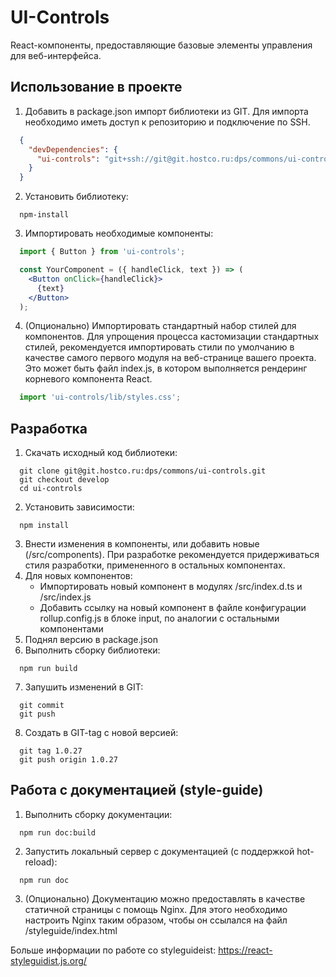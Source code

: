 # UI-Controls
React-компоненты, предоставляющие базовые элементы управления для веб-интерфейса.

## Использование в проекте

1. Добавить в package.json импорт библиотеки из GIT. Для импорта необходимо иметь доступ к репозиторию и подключение по SSH.
  ```json
    {
      "devDependencies": {
        "ui-controls": "git+ssh://git@git.hostco.ru:dps/commons/ui-controls#1.0.27",
      }
    }
  ```
2. Установить библиотеку:
  ```
    npm-install
  ```
3. Импортировать необходимые компоненты:
  ```jsx
    import { Button } from 'ui-controls';

    const YourComponent = ({ handleClick, text }) => (
      <Button onClick={handleClick}>
        {text}
      </Button>
    );
  ```
4. (Опционально) Импортировать стандартный набор стилей для компонентов. Для упрощения процесса кастомизации стандартных стилей, рекомендуется импортировать стили по умолчанию в качестве самого первого модуля на веб-странице вашего проекта. Это может быть файл index.js, в котором выполняется рендеринг корневого компонента React.
  ```jsx
    import 'ui-controls/lib/styles.css';
  ```

## Разработка

1. Скачать исходный код библиотеки:
  ```
    git clone git@git.hostco.ru:dps/commons/ui-controls.git
    git checkout develop
    cd ui-controls
  ```
2. Установить зависимости:
  ```
    npm install
  ```
3. Внести изменения в компоненты, или добавить новые (/src/components). При разработке рекомендуется придерживаться стиля разработки, примененного в остальных компонентах.
4. Для новых компонентов:
    - Импортировать новый компонент в модулях /src/index.d.ts и /src/index.js
    - Добавить ссылку на новый компонент в файле конфигурации rollup.config.js в блоке input, по аналогии с остальными компонентами
5. Поднял версию в package.json
6. Выполнить сборку библиотеки:
  ```
    npm run build
  ```
7. Запушить изменений в GIT:
  ```
    git commit
    git push
  ```
8. Создать в GIT-tag с новой версией:
  ```
    git tag 1.0.27
    git push origin 1.0.27
  ```

## Работа с документацией (style-guide)

1. Выполнить сборку документации:
  ```
    npm run doc:build
  ```
2. Запустить локальный сервер с документацией (с поддержкой hot-reload):
  ```
    npm run doc
  ```
3. (Опционально) Документацию можно предоставлять в качестве статичной страницы с помощь Nginx. Для этого необходимо настроить Nginx таким образом, чтобы он ссылался на файл /styleguide/index.html

Больше информации по работе со styleguideist: https://react-styleguidist.js.org/